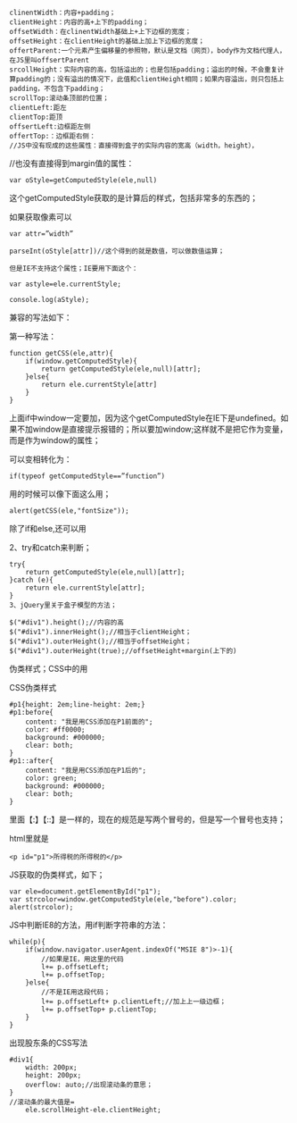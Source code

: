 ```
clinentWidth：内容+padding；
clientHeight：内容的高+上下的padding；
offsetWidth：在clinentWidth基础上+上下边框的宽度；
offsetHeight：在clientHeight的基础上加上下边框的宽度；
offertParent:一个元素产生偏移量的参照物，默认是文档（网页），body作为文档代理人，在JS里叫offsertParent
srcollHeight：实际内容的高，包括溢出的；也是包括padding；溢出的时候，不会重复计算padding的；没有溢出的情况下，此值和clientHeight相同；如果内容溢出，则只包括上padding，不包含下padding；
scrollTop:滚动条顶部的位置；
clientLeft:距左
clientTop:距顶
offsertLeft:边框距左侧
offertTop:：边框距右侧：
//JS中没有现成的这些属性：直接得到盒子的实际内容的宽高（width，height），
```
//也没有直接得到margin值的属性：
```
var oStyle=getComputedStyle(ele,null)
```
这个getComputedStyle获取的是计算后的样式，包括非常多的东西的；

如果获取像素可以
```
var attr=”width”

parseInt(oStyle[attr])//这个得到的就是数值，可以做数值运算；

但是IE不支持这个属性；IE要用下面这个：

var astyle=ele.currentStyle;

console.log(aStyle);
```
兼容的写法如下：

第一种写法：
```
function getCSS(ele,attr){
    if(window.getComputedStyle){
        return getComputedStyle(ele,null)[attr];
    }else{
        return ele.currentStyle[attr]
    }
}
```
上面if中window一定要加，因为这个getComputedStyle在IE下是undefined。如果不加window是直接提示报错的；所以要加window;这样就不是把它作为变量，而是作为window的属性；

可以变相转化为：
```
if(typeof getComputedStyle==”function”)
```
用的时候可以像下面这么用；
```
alert(getCSS(ele,"fontSize"));
```
除了if和else,还可以用

2、try和catch来判断；
```
try{
    return getComputedStyle(ele,null)[attr];
}catch (e){
    return ele.currentStyle[attr];
}
3、jQuery里关于盒子模型的方法；

$("#div1").height();//内容的高
$("#div1").innerHeight();//相当于clientHeight；
$("#div1").outerHeight();//相当于offsetHeight；
$("#div1").outerHeight(true);//offsetHeight+margin(上下的)
```

伪类样式；CSS中的用

CSS伪类样式
```
#p1{height: 2em;line-height: 2em;}
#p1:before{
    content: "我是用CSS添加在P1前面的";
    color: #ff0000;
    background: #000000;
    clear: both;
}
#p1::after{
    content: "我是用CSS添加在P1后的";
    color: green;
    background: #000000;
    clear: both;
}
```
里面【:】【::】是一样的，现在的规范是写两个冒号的，但是写一个冒号也支持；

html里就是
```
<p id="p1">所得税的所得税的</p>
```
JS获取的伪类样式，如下；
```
var ele=document.getElementById("p1");
var strcolor=window.getComputedStyle(ele,"before").color;
alert(strcolor);
```
JS中判断IE8的方法，用if判断字符串的方法：
```
while(p){
    if(window.navigator.userAgent.indexOf("MSIE 8")>-1){
        //如果是IE，用这里的代码
        l+= p.offsetLeft;
        l+= p.offsetTop;
    }else{
        //不是IE用这段代码；
        l+= p.offsetLeft+ p.clientLeft;//加上上一级边框；
        l+= p.offsetTop+ p.clientTop;
    }
}
```

出现股东条的CSS写法
``` 
#div1{
    width: 200px;
    height: 200px;
    overflow: auto;//出现滚动条的意思；
}
//滚动条的最大值是=
    ele.scrollHeight-ele.clientHeight;
```